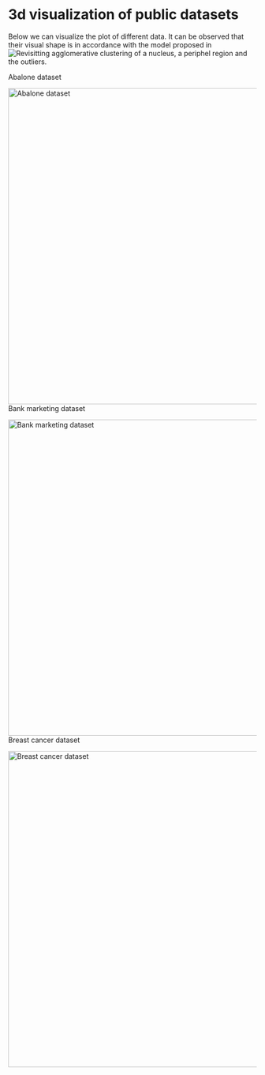 # 3d visualization of public datasets

Below we can visualize the plot of different data. It can be observed that their visual shape is in accordance with the model proposed in ![Revisitting agglomerative clustering](https://arxiv.org/abs/2005.07995) of a nucleus, a periphel region and the outliers.


Abalone dataset

<a href="https://archive.ics.uci.edu/ml/datasets/abalone">
<img align="left" src="https://github.com/ericktokuda/hieclust/raw/master/animations/abalone_055.gif" title="Abalone dataset" width="640">
</a>


Bank marketing dataset

<a href="https://archive.ics.uci.edu/ml/datasets/Bank+Marketing">
<img align="left" src="https://github.com/ericktokuda/hieclust/raw/master/animations/bank_marketing_430.gif" title="Bank marketing dataset" width="640">
</a>


Breast cancer dataset

<a href="https://archive.ics.uci.edu/ml/datasets/Breast+Cancer+Wisconsin+(Diagnostic)">
<img aling="left" src="https://github.com/ericktokuda/hieclust/raw/master/animations/cancer_555.gif" title="Breast cancer dataset" width="640">
</a>


